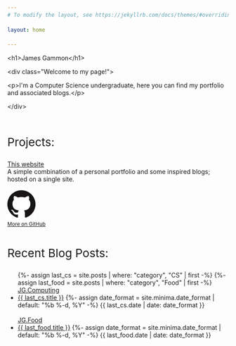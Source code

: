 ```yaml
---
# To modify the layout, see https://jekyllrb.com/docs/themes/#overriding-theme-defaults

layout: home

---
```


<div id="introduction">
    <p class="intro-text center-content">&lt;<span class="html-tag">h1</span>&gt;James Gammon&lt;<span class="html-tag">/h1</span>&gt;</p>
    <p class="secondary-text center-content">&lt;<span class="html-tag">div class="Welcome to my page!"</span>&gt;</p>
    <p class="center-content">&lt;<span class="html-tag">p</span>&gt;I'm a Computer Science undergraduate, here you can find my portfolio and associated blogs.&lt;<span class="html-tag">/p</span>&gt;</p>
    <p class="secondary-text center-content">&lt;<span class="html-tag">/div</span>&gt;</p>
</div>

<br>


<p class="no-padding-paragraph" style="font-size: 26px">Projects:</p> 
<div class="center-content">
    <div class="bordered-text center-content">
        <a class="no-padding-paragraph headertut" href="/About-website.markdown">This website</a><br>
        <span class="post-meta">A simple combination of a personal portfolio and some inspired blogs; hosted on a single site.</span>
    </div>
</div>

<br>
<div class="center-content">
 <a href="https://github.com/Antrikshy">
    <picture>
      <source srcset="/github.png">
      <img src="github.png">
    </picture>
    <br/>
    <small class="headertut">More on GitHub</small>
  </a>
</div>

<br>

<p class="no-padding-paragraph" style="font-size: 26px">Recent Blog Posts:</p> 

<div id="blog posts"  class="center-content">
    <ul class = "older-posts">
        {%- assign last_cs = site.posts | where: "category", "CS" | first -%}
        {%- assign last_food = site.posts | where: "category", "Food" | first -%}
        <a class="no-padding-paragraph headertut" href="/code/">JG.Computing</a> 
        <li>
            <a class="post-link-tech" href="{{ last_cs.url }}">{{ last_cs.title }}</a>
            {%- assign date_format = site.minima.date_format | default: "%b %-d, %Y" -%}
            <span class="post-meta">{{ last_cs.date | date: date_format }}</span>
        </li>
        <br>
        <a class="no-padding-paragraph headertut" href="/food/">JG.Food</a> 
        <li>
            <a class="post-link-food" href="{{ last_food.url }}">{{ last_food.title }}</a>
            {%- assign date_format = site.minima.date_format | default: "%b %-d, %Y" -%}
            <span class="post-meta">{{ last_food.date | date: date_format }}</span>
        </li>
    </ul>
</div>



